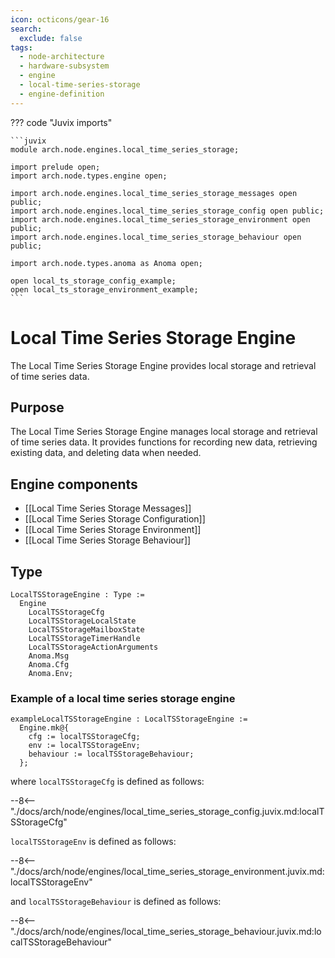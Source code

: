 ```yaml
---
icon: octicons/gear-16
search:
  exclude: false
tags:
  - node-architecture
  - hardware-subsystem
  - engine
  - local-time-series-storage
  - engine-definition
---
```


??? code "Juvix imports"

    ```juvix
    module arch.node.engines.local_time_series_storage;

    import prelude open;
    import arch.node.types.engine open;

    import arch.node.engines.local_time_series_storage_messages open public;
    import arch.node.engines.local_time_series_storage_config open public;
    import arch.node.engines.local_time_series_storage_environment open public;
    import arch.node.engines.local_time_series_storage_behaviour open public;

    import arch.node.types.anoma as Anoma open;

    open local_ts_storage_config_example;
    open local_ts_storage_environment_example;
    ```

# Local Time Series Storage Engine

The Local Time Series Storage Engine provides local storage and
retrieval of time series data.

## Purpose

The Local Time Series Storage Engine manages local storage and
retrieval of time series data. It provides functions for recording
new data, retrieving existing data, and deleting data when needed.

## Engine components

- [[Local Time Series Storage Messages]]
- [[Local Time Series Storage Configuration]]
- [[Local Time Series Storage Environment]]
- [[Local Time Series Storage Behaviour]]

## Type

<!-- --8<-- [start:LocalTSStorageEngine] -->
```juvix
LocalTSStorageEngine : Type :=
  Engine
    LocalTSStorageCfg
    LocalTSStorageLocalState
    LocalTSStorageMailboxState
    LocalTSStorageTimerHandle
    LocalTSStorageActionArguments
    Anoma.Msg
    Anoma.Cfg
    Anoma.Env;
```
<!-- --8<-- [end:LocalTSStorageEngine] -->

### Example of a local time series storage engine

<!-- --8<-- [start:exampleLocalTSStorageEngine] -->
```juvix
exampleLocalTSStorageEngine : LocalTSStorageEngine :=
  Engine.mk@{
    cfg := localTSStorageCfg;
    env := localTSStorageEnv;
    behaviour := localTSStorageBehaviour;
  };
```
<!-- --8<-- [end:exampleLocalTSStorageEngine] -->

where `localTSStorageCfg` is defined as follows:

--8<-- "./docs/arch/node/engines/local_time_series_storage_config.juvix.md:localTSStorageCfg"

`localTSStorageEnv` is defined as follows:

--8<-- "./docs/arch/node/engines/local_time_series_storage_environment.juvix.md:localTSStorageEnv"

and `localTSStorageBehaviour` is defined as follows:

--8<-- "./docs/arch/node/engines/local_time_series_storage_behaviour.juvix.md:localTSStorageBehaviour"
